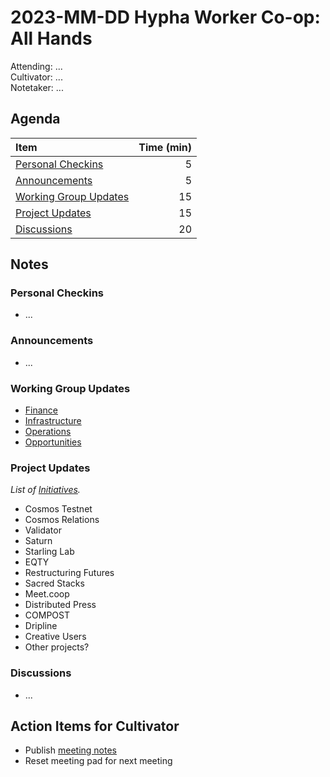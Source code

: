 # 2023-MM-DD Hypha Worker Co-op: All Hands

Attending:  ...  
Cultivator: ...  
Notetaker:  ...  

## Agenda

| Item                                            | Time (min) |
|:------------------------------------------------|-----------:|
| [Personal Checkins](#Personal-Checkins)         |          5 |
| [Announcements](#Announcements)                 |          5 |
| [Working Group Updates](#Working-Group-Updates) |         15 |
| [Project Updates](#Project-Updates)             |         15 |
| [Discussions](#Discussions)                     |         20 |

## Notes

### Personal Checkins

- ...

### Announcements

- ...

### Working Group Updates

- [Finance][finance]
- [Infrastructure][infrastructure]
- [Operations][operations]
- [Opportunities][opportunities]

### Project Updates

_List of [Initiatives][initiatives]._

- Cosmos Testnet
- Cosmos Relations
- Validator
- Saturn
- Starling Lab
- EQTY
- Restructuring Futures
- Sacred Stacks
- Meet.coop
- Distributed Press
- COMPOST
- Dripline
- Creative Users
- Other projects?


### Discussions

- ...

## Action Items for Cultivator

- Publish [meeting notes][meeting-notes]
- Reset meeting pad for next meeting


[finance]: https://github.com/orgs/hyphacoop/projects/2?card_filter_query=label:"finance"
[infrastructure]: https://github.com/orgs/hyphacoop/projects/2?card_filter_query=label:"infrastructure"
[operations]: https://github.com/orgs/hyphacoop/projects/2?card_filter_query=label:"operations"
[opportunities]: https://github.com/orgs/hyphacoop/projects/2?card_filter_query=label:"opportunities"
[initiatives]: https://link.hypha.coop/initiatives
[meeting-notes]: https://link.hypha.coop/meetings
